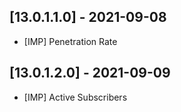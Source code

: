 
## [13.0.1.1.0] - 2021-09-08

- [IMP] Penetration Rate

## [13.0.1.2.0] - 2021-09-09

- [IMP] Active Subscribers